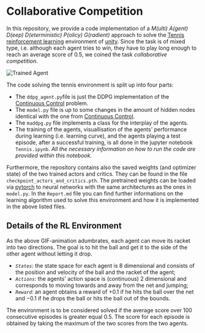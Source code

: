 [//]: # (Image References)

[image1]: https://user-images.githubusercontent.com/10624937/42135623-e770e354-7d12-11e8-998d-29fc74429ca2.gif "Trained Agent"

# Collaborative Competition

In this repository, we provide a code implementation of a _M(ulti) A(gent) D(eep) D(eterministic) P(olicy) G(radient)_ approach to solve the [Tennis](https://github.com/Unity-Technologies/ml-agents/blob/master/docs/Learning-Environment-Examples.md#tennis) [reinforcement learning](https://en.wikipedia.org/wiki/Reinforcement_learning) environment of [unity](unity3d.com). Since the task is of mixed type, i.e. although each agent tries to win, they have to play long enough to reach an average score of 0.5, we coined the task _collaborative competition_. 


![Trained Agent][image1]

The code solving the tennis environment is split up into four parts:
* The `ddpg_agent.py`file is just the DDPG implementation of the [Continuous Control](https://github.com/cmayrhofer/ContinuousControl) problem.
* The `model.py` file is up to some changes in the amount of hidden nodes identical with the one from [Continuous Control](https://github.com/cmayrhofer/ContinuousControl).
* The `maddpg.py` file implements a class for the interplay of the agents.
* The training of the agents, visuallisation of the agents' performance during learning (i.e. learning curve), and the agents playing a test episode, after a successful training, is all done in the jupyter notebook `Tennis.ipynb`. _All the necessary information on how to run the code are provided within this notebook._

Furthermore, the repository contains also the saved weights (and optimizer state) of the two trained actors and critics. They can be found in the file `checkpoint_actors_and_critics.pth`. The pretrained weights can be loaded via [pytorch](pytorch.org) to neural networks with the same architectures as the ones in `model.py`. In the `Report.md` file you can find further informations on the learning algorithm used to solve this environment and how it is implemented in the above listed files.


## Details of the RL Environment

As the above GIF-animation adumbrates, each agent can move its racket into two directions. The goal is to hit the ball and get it to the side of the other agent without letting it drop.

* _`States`_: the state space for each agent is 8 dimensional and consists of the position and velocity of the ball and the racket of the agent;
* _`Actions`_: the agents' action space is (continuous) 2 dimensional and corresponds to moving towards and away from the net and jumping;
* _`Reward`_: an agent obtains a reward of $+0.1$ if he hits the ball over the net and $-0.1$ if he drops the ball or hits the ball out of the bounds.

The environment is to be considered solved if the average score over 100 consecutive episodes is greater equal 0.5. The score for each episode is obtained by taking the maximum of the two scores from the two agents. 


